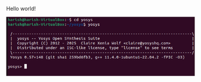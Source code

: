 Hello world!

![some image](https://github.com/Harish7377/RISC-V_VSD_Concept-to-Silicon/blob/main/Week%200/yosys.png)
